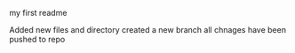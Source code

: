 my first readme
 
 Added new files and directory 
 created a new branch 
 all chnages have been pushed to repo
